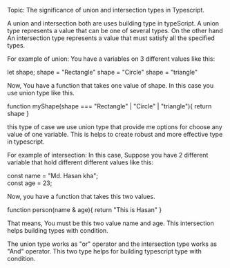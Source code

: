 Topic: The significance of union and intersection types in Typescript.

A union and intersection both are uses building type in typeScript. A union type represents a value that can be one of several types. On the other hand An intersection type represents a value that must satisfy all the specified types.

For example of union: 
You have a variables on 3 different values like this: 

let shape;
shape = "Rectangle"
shape = "Circle"
shape = "triangle"

Now, You have a function that takes one value of shape. In this case you use union type like this.

function myShape(shape === "Rectangle" | "Circle" |  "triangle"){
    return shape
}

this type of case we use union type that provide me options for choose any value of one variable. This is helps to create robust and more effective type in typescript.

For example of intersection: 
In this case, Suppose you have 2 different variable that hold different different values like this:

const name = "Md. Hasan kha";  
const age = 23;

Now, you have a function that takes this two values.

function person(name & age){
    return "This is Hasan"
}

That means, You must be this two value name and age. This intersection helps building types with condition.

The union type works as "or" operator and the intersection type works as "And" operator. This two type helps for building typescript type with condition.